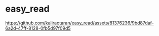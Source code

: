 # easy_read






https://github.com/kaliraotaran/easy_read/assets/81376236/9bd87daf-6a2d-47ff-8128-0fb5d97f09d5


